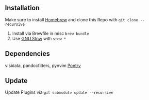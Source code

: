 ## Installation
Make sure to install [Homebrew](https://brew.sh) and clone this Repo with `git clone --recursive`
1. Install via Brewfile in misc `brew bundle`
2. Use [GNU Stow](https://www.gnu.org/software/stow/) with `stow *`

## Dependencies
visidata, pandocfilters, pynvim
[Poetry](https://python-poetry.org/docs/#installation)
## Update
Update Plugins via `git submodule update --recursive`
